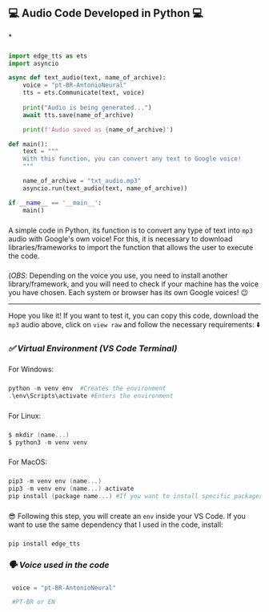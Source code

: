 <h2>💻 Audio Code Developed in Python 💻</h2>*

###
```python
import edge_tts as ets
import asyncio

async def text_audio(text, name_of_archive):
    voice = "pt-BR-AntonioNeural"
    tts = ets.Communicate(text, voice)
    
    print("Audio is being generated...")
    await tts.save(name_of_archive)

    print(f'Audio saved as {name_of_archive}')

def main():
    text = """
    With this function, you can convert any text to Google voice!
    """

    name_of_archive = "txt_audio.mp3"
    asyncio.run(text_audio(text, name_of_archive))

if __name__ == '__main__':
    main()
```

###

A simple code in Python, its function is to convert any type of text into `mp3` audio with Google's own voice!
For this, it is necessary to download libraries/frameworks to import the function that allows the user to execute the code.

###

(*OBS*: Depending on the voice you use, you need to install another library/framework, and you will need to check if your machine
has the voice you have chosen. Each system or browser has its own Google voices! 😉

---

Hope you like it! If you want to test it, you can copy this code, download the `mp3` audio above, click on `view raw` and follow the necessary requirements: ⬇️

###

*<h3>✅ Virtual Environment (VS Code Terminal)</h3>*

###

For Windows:

###
```powershell
python -m venv env  #Creates the environment
.\env\Scripts\activate #Enters the environment
```
###

For Linux:

###
```powershell
$ mkdir (name...)
$ python3 -m venv venv
```

###

For MacOS:

###
```powershell
pip3 -m venv env (name...)
pip3 -m venv env (name...) activate
pip install (package name...) #If you want to install specific packages
```

###

😎 Following this step, you will create an `env` inside your VS Code. If you want to use the same dependency that I used in the code, install:

###
```powershell
pip install edge_tts
```

###

*<h3>🗣️ Voice used in the code</h2>*

###
```python
 voice = "pt-BR-AntonioNeural"

 #PT-BR or EN
```